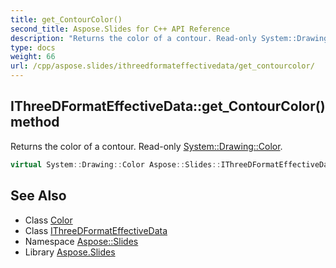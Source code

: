 ```yaml
---
title: get_ContourColor()
second_title: Aspose.Slides for C++ API Reference
description: "Returns the color of a contour. Read-only System::Drawing::Color."
type: docs
weight: 66
url: /cpp/aspose.slides/ithreedformateffectivedata/get_contourcolor/
---
```

## IThreeDFormatEffectiveData::get_ContourColor() method


Returns the color of a contour. Read-only [System::Drawing::Color](../../../system.drawing/color/).

```cpp
virtual System::Drawing::Color Aspose::Slides::IThreeDFormatEffectiveData::get_ContourColor()=0
```

## See Also

* Class [Color](../../system.drawing/color/)
* Class [IThreeDFormatEffectiveData](./)
* Namespace [Aspose::Slides](../)
* Library [Aspose.Slides](../../)
